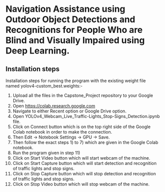 # Navigation Assistance using Outdoor Object Detections and Recognitions for People Who are Blind and Visually Impaired using Deep Learning.
## Installation steps 

Installation steps for running the program with the existing weight file named yolov4-custom_best.weights:- 
1) Upload all the files in the Capstone_Project repository to your Google Drive.
2) Open https://colab.research.google.com
3) Navigate to either Recent option or Google Drive option.
4) Open YOLOv4_Webcam_Live_Traffic-Lights_Stop-Signs_Detection.ipynb file.
5) Click on Connect button which is on the top right side of the Google Colab notebook in order to make the connection.
6) Then Edit -> Notebook Settings -> GPU -> Save. 
7) Then follow the exact steps 1) to 7) which are given in the Google Colab notebook.
8) Run the program given in step 11)
9) Click on Start Video button which will start webcam of the machine.
10) Click on Start Capture button which will start detection and recognition of traffic lights and stop signs.
11) Click on Stop Capture button which will stop detection and recognition of traffic lights and stop signs. 
12) Click on Stop Video button which will stop webcam of the machine. 

